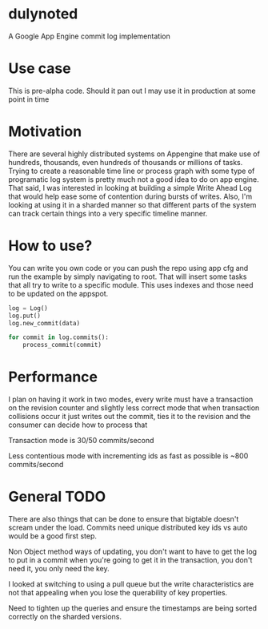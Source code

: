 # dulynoted
A Google App Engine commit log implementation

# Use case

This is pre-alpha code. Should it pan out I may use it in production at some
point in time

# Motivation

There are several highly distributed systems on Appengine that make use of
hundreds, thousands, even hundreds of thousands or millions of tasks. Trying to
create a reasonable time line or process graph with some type of programatic
log system is pretty much not a good idea to do on app engine. That said, I was
interested in looking at building a simple Write Ahead Log that would help ease
some of contention during bursts of writes. Also, I'm looking at using it in a
sharded manner so that different parts of the system can track certain things
into a very specific timeline manner.

# How to use?

You can write you own code or you can push the repo using app cfg and run the
example by simply navigating to root. That will insert some tasks that all try
to write to a specific module. This uses indexes and those need to be updated on
the appspot.


```python
log = Log()
log.put()
log.new_commit(data)

for commit in log.commits():
    process_commit(commit)

```


# Performance

I plan on having it work in two modes, every write must have a transaction on
the revision counter and slightly less correct mode that when transaction
collisions occur it just writes out the commit, ties it to the revision and the
consumer can decide how to process that

Transaction mode is  30/50 commits/second

Less contentious mode with incrementing ids as fast as possible is ~800 commits/second

# General TODO

There are also things that can be done to ensure that bigtable doesn't scream
under the load. Commits need unique distributed key ids vs auto would be a good
first step.

Non Object method ways of updating, you don't want to have to get the log to put
in a commit when you're going to get it in the transaction, you don't need it, 
you only need the key.

I looked at switching to using a pull queue but the write characteristics are
not that appealing when you lose the querability of key properties.

Need to tighten up the queries and ensure the timestamps are being sorted
correctly on the sharded versions.


